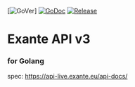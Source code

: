 [![GoVer](https://img.shields.io/github/go-mod/go-version/nskforward/exante)]
[![GoDoc](https://pkg.go.dev/badge/github.com/nskforward/exante?status.svg)](https://pkg.go.dev/github.com/nskforward/exante?tab=doc)
[![Release](https://img.shields.io/github/release/nskforward/exante.svg?style=flat-square)](https://github.com/nskforward/exante/tags)

# Exante API v3

### for Golang

spec: https://api-live.exante.eu/api-docs/
